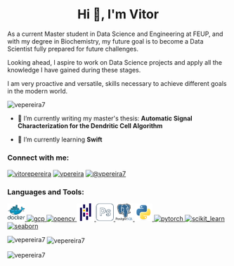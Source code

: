 <h1 align="center">Hi 👋, I'm Vitor</h1>

As a current Master student in Data Science and Engineering at FEUP, and with my degree in Biochemistry, my future goal is to become a Data Scientist fully prepared for future challenges.

Looking ahead, I aspire to work on Data Science projects and apply all the knowledge I have gained during these stages. 

I am very proactive and versatile, skills necessary to achieve different goals in the modern world.

<p align="left"> <img src="https://komarev.com/ghpvc/?username=vepereira7&label=Profile%20views&color=0e75b6&style=flat" alt="vepereira7" /> </p>


- 🔭 I’m currently writing my master's thesis: **Automatic Signal Characterization for the Dendritic Cell Algorithm**

- 🌱 I’m currently learning **Swift**

<h3 align="left">Connect with me:</h3>
<p align="left">
<a href="https://linkedin.com/in/vitorepereira" target="blank"><img align="center" src="https://raw.githubusercontent.com/rahuldkjain/github-profile-readme-generator/master/src/images/icons/Social/linked-in-alt.svg" alt="vitorepereira" height="30" width="40" /></a>
<a href="https://kaggle.com/vpereira" target="blank"><img align="center" src="https://raw.githubusercontent.com/rahuldkjain/github-profile-readme-generator/master/src/images/icons/Social/kaggle.svg" alt="vpereira" height="30" width="40" /></a>
<a href="https://medium.com/@vpereira7" target="blank"><img align="center" src="https://raw.githubusercontent.com/rahuldkjain/github-profile-readme-generator/master/src/images/icons/Social/medium.svg" alt="@vpereira7" height="30" width="40" /></a>
</p>

<h3 align="left">Languages and Tools:</h3>
<p align="left"> <a href="https://www.docker.com/" target="_blank" rel="noreferrer"> <img src="https://raw.githubusercontent.com/devicons/devicon/master/icons/docker/docker-original-wordmark.svg" alt="docker" width="40" height="40"/> </a> <a href="https://cloud.google.com" target="_blank" rel="noreferrer"> <img src="https://www.vectorlogo.zone/logos/google_cloud/google_cloud-icon.svg" alt="gcp" width="40" height="40"/> </a> <a href="https://opencv.org/" target="_blank" rel="noreferrer"> <img src="https://www.vectorlogo.zone/logos/opencv/opencv-icon.svg" alt="opencv" width="40" height="40"/> </a> <a href="https://pandas.pydata.org/" target="_blank" rel="noreferrer"> <img src="https://raw.githubusercontent.com/devicons/devicon/2ae2a900d2f041da66e950e4d48052658d850630/icons/pandas/pandas-original.svg" alt="pandas" width="40" height="40"/> </a> <a href="https://www.photoshop.com/en" target="_blank" rel="noreferrer"> <img src="https://raw.githubusercontent.com/devicons/devicon/master/icons/photoshop/photoshop-line.svg" alt="photoshop" width="40" height="40"/> </a> <a href="https://www.postgresql.org" target="_blank" rel="noreferrer"> <img src="https://raw.githubusercontent.com/devicons/devicon/master/icons/postgresql/postgresql-original-wordmark.svg" alt="postgresql" width="40" height="40"/> </a> <a href="https://www.python.org" target="_blank" rel="noreferrer"> <img src="https://raw.githubusercontent.com/devicons/devicon/master/icons/python/python-original.svg" alt="python" width="40" height="40"/> </a> <a href="https://pytorch.org/" target="_blank" rel="noreferrer"> <img src="https://www.vectorlogo.zone/logos/pytorch/pytorch-icon.svg" alt="pytorch" width="40" height="40"/> </a> <a href="https://scikit-learn.org/" target="_blank" rel="noreferrer"> <img src="https://upload.wikimedia.org/wikipedia/commons/0/05/Scikit_learn_logo_small.svg" alt="scikit_learn" width="40" height="40"/> </a> <a href="https://seaborn.pydata.org/" target="_blank" rel="noreferrer"> <img src="https://seaborn.pydata.org/_images/logo-mark-lightbg.svg" alt="seaborn" width="40" height="40"/> </a> </p>

<p><img align="left" src="https://github-readme-stats.vercel.app/api/top-langs?username=vepereira7&show_icons=true&locale=en&layout=compact" alt="vepereira7" /></p>

<p>&nbsp;<img align="center" src="https://github-readme-stats.vercel.app/api?username=vepereira7&show_icons=true&locale=en" alt="vepereira7" /></p>

<p><img align="center" src="https://github-readme-streak-stats.herokuapp.com/?user=vepereira7&" alt="vepereira7" /></p>
